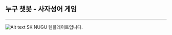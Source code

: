 ## 누구 챗봇 - 사자성어 게임

***
![Alt text](https://blog.naver.com/PostView.nhn?blogId=sjszzang0929&logNo=221639494478&categoryNo=14&parentCategoryNo=0&viewDate=&currentPage=1&postListTopCurrentPage=1&from=postView&userTopListOpen=true&userTopListCount=5&userTopListManageOpen=false&userTopListCurrentPage=1#)
SK NUGU 템플레이트입니다.
